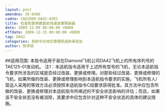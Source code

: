 ```yaml
---
layout: post
amendno: 39-6496
cadno: CAD2009-DA42-02R1
title: 检查和更换螺旋桨恒速装置隔振器
date: 2009-12-09 00:00:00 +0800
effdate: 2009-12-15 00:00:00 +0800
tag: DA42
categories: 民航华北地区管理局适航审定处
author: 陈学锐
---
```


##适用范围:
本指令适用于装在Diamond飞机公司DA42飞机上的所有序列号的 TAE125-01发动机。
注1：本适航指令适用于上述所有型号的飞机，无论本适航指令要求所涉及的区域是否经过改装、更换或修理。对那些经过改装、更换或修理的飞机，如果所做的改装、更换或修理影响到本适航指令要求的实施，飞机所有人/营运人采用的等效方法必须按照本适航指令C段要求获得批准。其方法中应包含所做的改装、更换或修理对本适航指令所阐述的不安全状态影响的评估；而且，如果该不安全状态没有被消除，其要求中应包含针对这种不安全状态的具体的建议措施。

